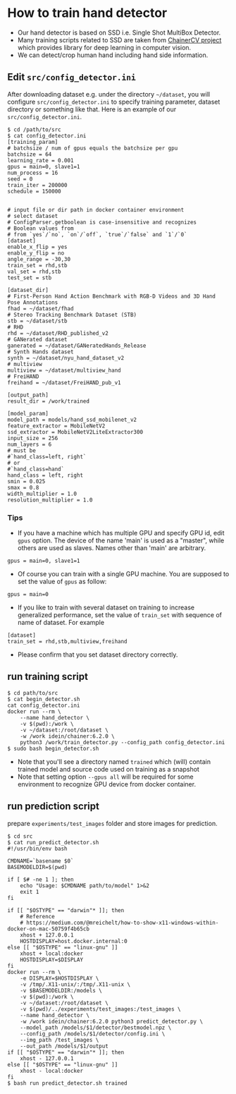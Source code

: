 # How to train hand detector

- Our hand detector is based on SSD i.e. Single Shot MultiBox Detector.
- Many training scripts related to SSD are taken from [ChainerCV project](https://github.com/chainer/chainercv) which provides library for deep learning in computer vision.
- We can detect/crop human hand including hand side information.

## Edit `src/config_detector.ini`

After downloading dataset e.g. under the directory `~/dataset`, you will configure
`src/config_detector.ini` to specify training parameter, dataset directory or something like that.
Here is an example of our `src/config_detector.ini`.

```
$ cd /path/to/src
$ cat config_detector.ini
[training_param]
# batchsize / num of gpus equals the batchsize per gpu
batchsize = 64
learning_rate = 0.001
gpus = main=0, slave1=1
num_process = 16
seed = 0
train_iter = 200000
schedule = 150000


# input file or dir path in docker container environment
# select dataset
# ConfigParser.getboolean is case-insensitive and recognizes
# Boolean values from
# from `yes`/`no`, `on`/`off`, `true`/`false` and `1`/`0`
[dataset]
enable_x_flip = yes
enable_y_flip = no
angle_range = -30,30
train_set = rhd,stb
val_set = rhd,stb
test_set = stb

[dataset_dir]
# First-Person Hand Action Benchmark with RGB-D Videos and 3D Hand Pose Annotations
fhad = ~/dataset/fhad
# Stereo Tracking Benchmark Dataset (STB)
stb = ~/dataset/stb
# RHD
rhd = ~/dataset/RHD_published_v2
# GANerated dataset
ganerated = ~/dataset/GANeratedHands_Release
# Synth Hands dataset
synth = ~/dataset/nyu_hand_dataset_v2
# multiview
multiview = ~/dataset/multiview_hand
# FreiHAND
freihand = ~/dataset/FreiHAND_pub_v1

[output_path]
result_dir = /work/trained

[model_param]
model_path = models/hand_ssd_mobilenet_v2
feature_extractor = MobileNetV2
ssd_extractor = MobileNetV2LiteExtractor300
input_size = 256
num_layers = 6
# must be
#`hand_class=left, right`
# or
#`hand_class=hand`
hand_class = left, right
smin = 0.025
smax = 0.8
width_multiplier = 1.0
resolution_multiplier = 1.0
```

### Tips

- If you have a machine which has multiple GPU and specify GPU id, edit `gpus` option. The device of the name 'main' is used as a "master", while others are used as slaves. Names other than 'main' are arbitrary.
```
gpus = main=0, slave1=1
```
- Of course you can train with a single GPU machine. You are supposed to set the value of `gpus` as follow:
```
gpus = main=0
```

- If you like to train with several dataset on training to increase generalized performance, set the value of `train_set` with sequence of name of dataset. For example
```
[dataset]
train_set = rhd,stb,multiview,freihand
```
- Please confirm that you set dataset directory correctly.

## run training script

```
$ cd path/to/src
$ cat begin_detector.sh
cat config_detector.ini
docker run --rm \
	--name hand_detector \
	-v $(pwd):/work \
	-v ~/dataset:/root/dataset \
	-w /work idein/chainer:6.2.0 \
	python3 /work/train_detector.py --config_path config_detector.ini
$ sudo bash begin_detector.sh
```


- Note that you'll see a directory named `trained` which (will) contain trained model and source code used on training as a snapshot
- Note that setting option `--gpus all` will be required for some environment to recognize GPU device from docker container.

## run prediction script

prepare `experiments/test_images` folder and store images for prediction.

```
$ cd src
$ cat run_predict_detector.sh
#!/usr/bin/env bash

CMDNAME=`basename $0`
BASEMODELDIR=$(pwd)

if [ $# -ne 1 ]; then
    echo "Usage: $CMDNAME path/to/model" 1>&2
    exit 1
fi

if [[ "$OSTYPE" == "darwin"* ]]; then
    # Reference
    # https://medium.com/@mreichelt/how-to-show-x11-windows-within-docker-on-mac-50759f4b65cb
    xhost + 127.0.0.1
    HOSTDISPLAY=host.docker.internal:0
else [[ "$OSTYPE" == "linux-gnu" ]]
    xhost + local:docker
    HOSTDISPLAY=$DISPLAY
fi
docker run --rm \
    -e DISPLAY=$HOSTDISPLAY \
    -v /tmp/.X11-unix/:/tmp/.X11-unix \
    -v $BASEMODELDIR:/models \
    -v $(pwd):/work \
    -v ~/dataset:/root/dataset \
    -v $(pwd)/../experiments/test_images:/test_images \
    --name hand_detector \
    -w /work idein/chainer:6.2.0 python3 predict_detector.py \
    --model_path /models/$1/detector/bestmodel.npz \
    --config_path /models/$1/detector/config.ini \
    --img_path /test_images \
    --out_path /models/$1/output
if [[ "$OSTYPE" == "darwin"* ]]; then
    xhost - 127.0.0.1
else [[ "$OSTYPE" == "linux-gnu" ]]
    xhost - local:docker
fi
$ bash run predict_detector.sh trained
```
